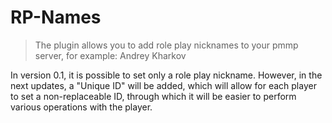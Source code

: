 # RP-Names
> The plugin allows you to add role play nicknames to your pmmp server, for example: Andrey Kharkov

In version 0.1, it is possible to set only a role play nickname. However, in the next updates, a "Unique ID" will be added, which will allow for each player to set a non-replaceable ID, through which it will be easier to perform various operations with the player.
